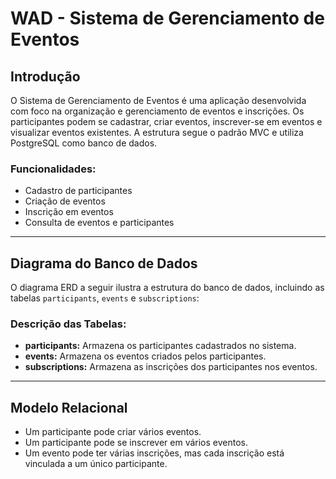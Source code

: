# WAD - Sistema de Gerenciamento de Eventos

## Introdução
O Sistema de Gerenciamento de Eventos é uma aplicação desenvolvida com foco na organização e gerenciamento de eventos e inscrições. Os participantes podem se cadastrar, criar eventos, inscrever-se em eventos e visualizar eventos existentes. A estrutura segue o padrão MVC e utiliza PostgreSQL como banco de dados.

### Funcionalidades:
- Cadastro de participantes
- Criação de eventos
- Inscrição em eventos
- Consulta de eventos e participantes

---

## Diagrama do Banco de Dados
O diagrama ERD a seguir ilustra a estrutura do banco de dados, incluindo as tabelas `participants`, `events` e `subscriptions`:


### Descrição das Tabelas:
- **participants:** Armazena os participantes cadastrados no sistema.
- **events:** Armazena os eventos criados pelos participantes.
- **subscriptions:** Armazena as inscrições dos participantes nos eventos.

---

## Modelo Relacional
- Um participante pode criar vários eventos.
- Um participante pode se inscrever em vários eventos.
- Um evento pode ter várias inscrições, mas cada inscrição está vinculada a um único participante.
